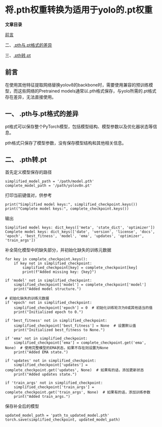 # 将.pth权重转换为适用于yolo的.pt权重

**文章目录**

[前言](#index1)

二、[.pth与.pt格式的差异](#index2)

三、[.pth转.pt](#index3)

## <span id='index1'>前言</span>
在使用其他特征提取网络替换yolov8的backbone时，需要使用兼容的预训练模型，而这些网络的Pretrained models通常以.pth格式保存，与yolo所需的.pt格式存在差异，无法直接使用。

## <span id='index2'>一、 .pth与.pt格式的差异</span>
pt格式可以保存整个PyTorch模型，包括模型结构、模型参数以及优化器状态等信息。

pth格式只保存了模型参数，没有保存模型结构和其他相关信息。

## <span id='index3'>二、 .pth转.pt</span>
首先定义模型保存的路径
```{python}
simplified_model_path = '/path/model.pth' 
complete_model_path = '/path/yolov8n.pt'  
```

打印当前键值对，供参考
```{python}
print("Simplified model keys:", simplified_checkpoint.keys())
print("Complete model keys:", complete_checkpoint.keys())
```

输出
```{python}
Simplified model keys: dict_keys(['meta', 'state_dict', 'optimizer'])
Complete model keys: dict_keys(['date', 'version', 'license', 'docs', 'epoch', 'best_fitness', 'model', 'ema', 'updates', 'optimizer', 'train_args'])
```

补全简化模型中的缺失部分，并初始化缺失的训练元数据
```{python}
for key in complete_checkpoint.keys():
    if key not in simplified_checkpoint:
        simplified_checkpoint[key] = complete_checkpoint[key]
        print(f"Added missing key: {key}")

if 'model' not in simplified_checkpoint:
    simplified_checkpoint['model'] = complete_checkpoint['model']
    print("Added model structure.")

# 初始化缺失的训练元数据
if 'epoch' not in simplified_checkpoint:
    simplified_checkpoint['epoch'] = 0  # 初始化训练轮次为0或其他适当的值
    print("Initialized epoch to 0.")

if 'best_fitness' not in simplified_checkpoint:
    simplified_checkpoint['best_fitness'] = None  # 设置默认值
    print("Initialized best_fitness to None.")

if 'ema' not in simplified_checkpoint:
    simplified_checkpoint['ema'] = complete_checkpoint.get('ema', None)  # 使用完整模型的EMA状态，如果不存在则设置为None
    print("Added EMA state.")

if 'updates' not in simplified_checkpoint:
    simplified_checkpoint['updates'] = complete_checkpoint.get('updates', None)  # 如果有的话，添加更新状态
    print("Added updates state.")

if 'train_args' not in simplified_checkpoint:
    simplified_checkpoint['train_args'] = complete_checkpoint.get('train_args', None)  # 如果有的话，添加训练参数
    print("Added train_args.")
```

保存补全后的模型
```{python}
updated_model_path = 'path_to_updated_model.pth'  
torch.save(simplified_checkpoint, updated_model_path)
```